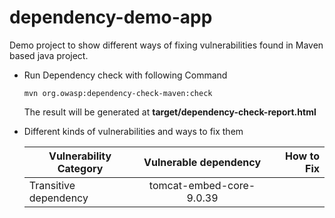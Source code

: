 # dependency-demo-app
Demo project to show different ways of fixing vulnerabilities found in Maven based java project.


- Run Dependency check with following Command

    ```mvn org.owasp:dependency-check-maven:check```

    The result will be generated at **target/dependency-check-report.html**

- Different kinds of vulnerabilities and ways to fix them


    | Vulnerability Category | Vulnerable dependency | How to Fix  |
    | ------------- |:-------------:| -----:|
    |Transitive dependency |tomcat-embed-core-9.0.39| |